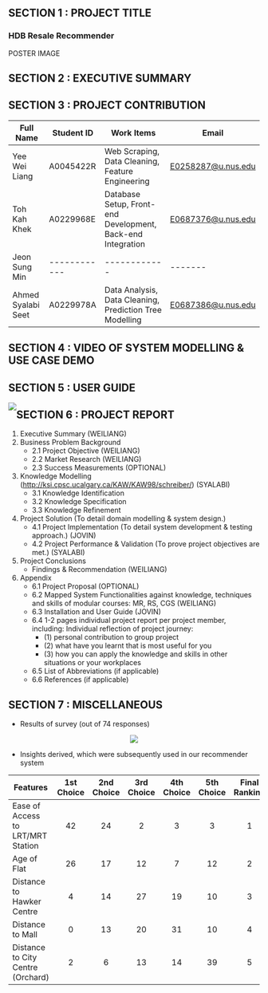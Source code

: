 ## SECTION 1 : PROJECT TITLE
### HDB Resale Recommender

POSTER IMAGE

## SECTION 2 : EXECUTIVE SUMMARY

## SECTION 3 : PROJECT CONTRIBUTION

| Full Name | Student ID | Work Items | Email |
|-----------|------------|------------|-------|
|Yee Wei Liang|A0045422R|Web Scraping, Data Cleaning, Feature Engineering |E0258287@u.nus.edu|
|Toh Kah Khek|A0229968E|Database Setup, Front-end Development, Back-end Integration|E0687376@u.nus.edu|
|Jeon Sung Min|------------|------------|-------|
|Ahmed Syalabi Seet|A0229978A|Data Analysis, Data Cleaning, Prediction Tree Modelling|E0687386@u.nus.edu|

## SECTION 4 : VIDEO OF SYSTEM MODELLING & USE CASE DEMO

## SECTION 5 : USER GUIDE
<img src="https://github.com/IRS-JSSW/HDBResalePriceRecommender/Miscellaneous/Images/Poster.png" style="float: left; margin-right: 0px;" />

## SECTION 6 : PROJECT REPORT

1. Executive Summary (WEILIANG)
2. Business Problem Background
    - 2.1   Project Objective (WEILIANG)
    - 2.2   Market Research (WEILIANG)
    - 2.3   Success Measurements (OPTIONAL)
3. Knowledge Modelling (http://ksi.cpsc.ucalgary.ca/KAW/KAW98/schreiber/) (SYALABI)
    - 3.1   Knowledge Identification 
    - 3.2   Knowledge Specification
    - 3.3   Knowledge Refinement
4. Project Solution (To detail domain modelling & system design.)
    - 4.1   Project Implementation (To detail system development & testing approach.) (JOVIN)
    - 4.2   Project Performance & Validation (To prove project objectives are met.) (SYALABI)
5. Project Conclusions
    - Findings & Recommendation (WEILIANG)
6. Appendix 
    - 6.1   Project Proposal (OPTIONAL)
    - 6.2   Mapped System Functionalities against knowledge, techniques and skills of modular courses: MR, RS, CGS (WEILIANG)
    - 6.3   Installation and User Guide (JOVIN)
    - 6.4   1-2 pages individual project report per project member, including: Individual reflection of project journey:
      - (1) personal contribution to group project 
      - (2) what have you learnt that is most useful for you 
      - (3) how you can apply the knowledge and skills in other situations or your workplaces
    - 6.5   List of Abbreviations (if applicable)
    - 6.6   References (if applicable)

## SECTION 7 : MISCELLANEOUS

- Results of survey (out of 74 responses)

<p align='center'> 
    <img src="https://user-images.githubusercontent.com/70024666/115525076-58f87d80-a2c1-11eb-96b0-356861c7f4c1.png">
</p>

- Insights derived, which were subsequently used in our recommender system

| Features | 1st Choice | 2nd Choice | 3rd Choice | 4th Choice | 5th Choice | Final Ranking |
|----------|:----------:|:----------:|:----------:|:----------:|:----------:|:-------------:|
|Ease of Access to LRT/MRT Station|42|24|2|3|3|1|
|Age of Flat|26|17|12|7|12|2|
|Distance to Hawker Centre|4|14|27|19|10|3|
|Distance to Mall|0|13|20|31|10|4|
|Distance to City Centre (Orchard)|2|6|13|14|39|5|
